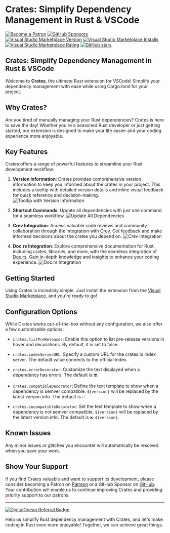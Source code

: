 # Crates: Simplify Dependency Management in Rust & VSCode

[![Become a Patron](https://img.shields.io/badge/Support%20Us%20on-Patreon-orange.svg)](https://www.patreon.com/bePatron?u=11468905)
[![GitHub Sponsors](https://img.shields.io/badge/Support%20Us%20on-GitHub-red.svg)](https://github.com/sponsors/serayuzgur)
[![Visual Studio Marketplace Version](https://img.shields.io/visual-studio-marketplace/v/serayuzgur.crates)](https://img.shields.io/visual-studio-marketplace/v/serayuzgur.crates)
[![Visual Studio Marketplace Installs](https://img.shields.io/visual-studio-marketplace/i/serayuzgur.crates)](https://img.shields.io/visual-studio-marketplace/i/serayuzgur.crates)
[![Visual Studio Marketplace Rating](https://img.shields.io/visual-studio-marketplace/r/serayuzgur.crates)](https://img.shields.io/visual-studio-marketplace/r/serayuzgur.crates)
[![GitHub stars](https://img.shields.io/github/stars/serayuzgur/crates.svg)](https://github.com/serayuzgur/crates/stargazers)

## Crates: Simplify Dependency Management in Rust & VSCode

Welcome to **Crates**, the ultimate Rust extension for VSCode! Simplify your dependency management with ease while using Cargo.toml for your project.

## Why Crates?

Are you tired of manually managing your Rust dependencies? Crates is here to save the day! Whether you're a seasoned Rust developer or just getting started, our extension is designed to make your life easier and your coding experience more enjoyable.

## Key Features

Crates offers a range of powerful features to streamline your Rust development workflow:

1. **Version Information**: Crates provides comprehensive version information to keep you informed about the crates in your project. This includes a tooltip with detailed version details and inline visual feedback for quick reference and decision-making.
   ![Tooltip with Version Information](https://github.com/serayuzgur/crates/raw/master/screenshots/tooltip.png)

2. **Shortcut Commands**: Update all dependencies with just one command for a seamless workflow.
   ![Update All Dependencies](https://github.com/serayuzgur/crates/raw/master/screenshots/update_all.png)

3. **Crev Integration**: Access valuable code reviews and community collaboration through the integration with [Crev](https://web.crev.dev/). Get feedback and make informed decisions about the crates you depend on.
   ![Crev Integration](https://github.com/serayuzgur/crates/raw/master/screenshots/crev_dev.png)

4. **Doc.rs Integration**: Explore comprehensive documentation for Rust, including crates, libraries, and more, with the seamless integration of [Doc.rs](https://doc.rs/). Gain in-depth knowledge and insights to enhance your coding experience.
   ![Doc.rs Integration](https://github.com/serayuzgur/crates/raw/master/screenshots/docs_rs.png)

## Getting Started

Using Crates is incredibly simple. Just install the extension from the [Visual Studio Marketplace](https://marketplace.visualstudio.com/items?itemName=serayuzgur.crates), and you're ready to go!

## Configuration Options

While Crates works out-of-the-box without any configuration, we also offer a few customizable options:

- `crates.listPreReleases`: Enable this option to list pre-release versions in hover and decorations. By default, it is set to false.

- `crates.indexServerURL`: Specify a custom URL for the crates.io index server. The default value connects to the official index.

- `crates.errorDecorator`: Customize the text displayed when a dependency has errors. The default is `❗️❗️❗`.

- `crates.compatibleDecorator`: Define the text template to show when a dependency is semver compatible. `${version}` will be replaced by the latest version info. The default is `✅`.

- `crates.incompatibleDecorator`: Set the text template to show when a dependency is not semver compatible. `${version}` will be replaced by the latest version info. The default is `❌ ${version}`.

## Known Issues

Any minor issues or glitches you encounter will automatically be resolved when you save your work.

## Show Your Support

If you find Crates valuable and want to support its development, please consider becoming a Patron on [Patreon](https://www.patreon.com/bePatron?u=11468905) or a GitHub Sponsor on [GitHub](https://github.com/sponsors/serayuzgur). Your contribution will enable us to continue improving Crates and providing priority support to our patrons.

---

[![DigitalOcean Referral Badge](https://web-platforms.sfo2.digitaloceanspaces.com/WWW/Badge%203.svg)](https://www.digitalocean.com/?refcode=3c1a47ab4694&utm_campaign=Referral_Invite&utm_medium=Referral_Program&utm_source=badge)

Help us simplify Rust dependency management with Crates, and let's make coding in Rust even more enjoyable! Together, we can achieve great things.
